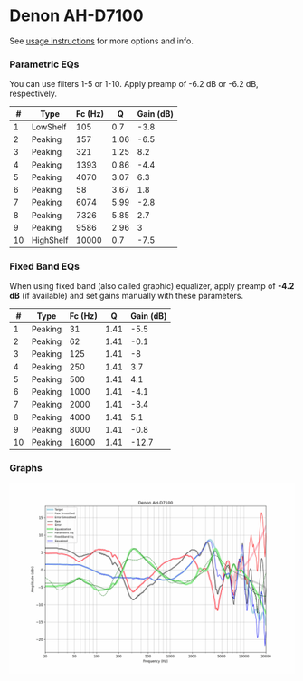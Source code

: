 # Denon AH-D7100
See [usage instructions](https://github.com/jaakkopasanen/AutoEq#usage) for more options and info.

### Parametric EQs
You can use filters 1-5 or 1-10. Apply preamp of -6.2 dB or -6.2 dB, respectively.

|   # | Type      |   Fc (Hz) |    Q |   Gain (dB) |
|-----|-----------|-----------|------|-------------|
|   1 | LowShelf  |       105 | 0.7  |        -3.8 |
|   2 | Peaking   |       157 | 1.06 |        -6.5 |
|   3 | Peaking   |       321 | 1.25 |         8.2 |
|   4 | Peaking   |      1393 | 0.86 |        -4.4 |
|   5 | Peaking   |      4070 | 3.07 |         6.3 |
|   6 | Peaking   |        58 | 3.67 |         1.8 |
|   7 | Peaking   |      6074 | 5.99 |        -2.8 |
|   8 | Peaking   |      7326 | 5.85 |         2.7 |
|   9 | Peaking   |      9586 | 2.96 |         3   |
|  10 | HighShelf |     10000 | 0.7  |        -7.5 |

### Fixed Band EQs
When using fixed band (also called graphic) equalizer, apply preamp of **-4.2 dB** (if available) and set gains manually with these parameters.

|   # | Type    |   Fc (Hz) |    Q |   Gain (dB) |
|-----|---------|-----------|------|-------------|
|   1 | Peaking |        31 | 1.41 |        -5.5 |
|   2 | Peaking |        62 | 1.41 |        -0.1 |
|   3 | Peaking |       125 | 1.41 |        -8   |
|   4 | Peaking |       250 | 1.41 |         3.7 |
|   5 | Peaking |       500 | 1.41 |         4.1 |
|   6 | Peaking |      1000 | 1.41 |        -4.1 |
|   7 | Peaking |      2000 | 1.41 |        -3.4 |
|   8 | Peaking |      4000 | 1.41 |         5.1 |
|   9 | Peaking |      8000 | 1.41 |        -0.8 |
|  10 | Peaking |     16000 | 1.41 |       -12.7 |

### Graphs
![](./Denon%20AH-D7100.png)

